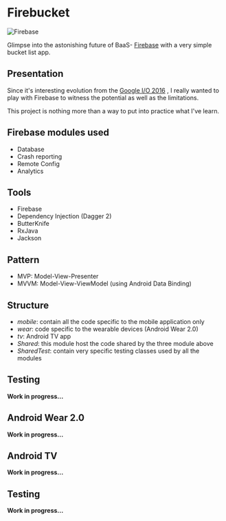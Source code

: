 # Firebucket
![Firebase](https://raw.githubusercontent.com/remychantenay/Firebucket/master/blob/header.jpg)

Glimpse into the astonishing future of BaaS- [Firebase](https://www.firebase.com/) with a very simple bucket list app.

## Presentation
Since it's interesting evolution from the [Google I/O 2016](https://developers.googleblog.com/2016/05/firebase-expands-to-become-unified-app.html)
, I really wanted to play with Firebase to witness the potential as well as the limitations.

This project is nothing more than a way to put into practice what I've learn.

## Firebase modules used
* Database
* Crash reporting
* Remote Config
* Analytics

## Tools
* Firebase
* Dependency Injection (Dagger 2)
* ButterKnife
* RxJava
* Jackson

## Pattern
* MVP: Model-View-Presenter
* MVVM: Model-View-ViewModel (using Android Data Binding)

## Structure
* *mobile*: contain all the code specific to the mobile application only
* *wear*: code specific to the wearable devices (Android Wear 2.0)
* *tv*: Android TV app
* *Shared*: this module host the code shared by the three module above
* *SharedTest*: contain very specific testing classes used by all the modules

## Testing
__Work in progress...__

## Android Wear 2.0
__Work in progress...__

## Android TV
__Work in progress...__

## Testing
__Work in progress...__